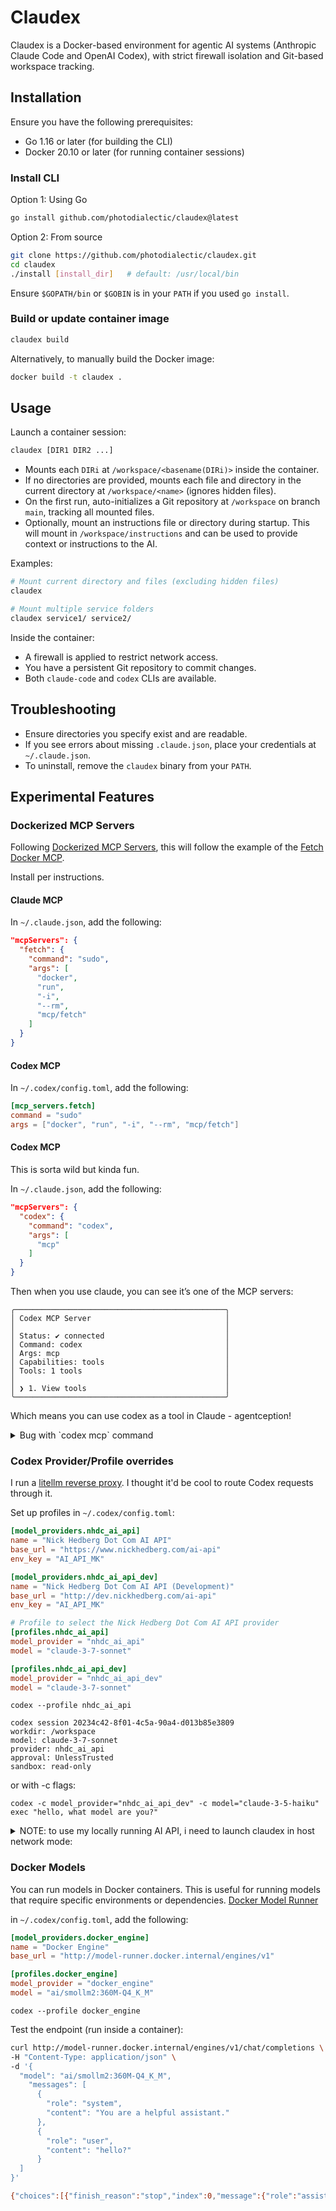# Claudex

Claudex is a Docker-based environment for agentic AI systems (Anthropic Claude Code and OpenAI Codex), with strict firewall isolation and Git-based workspace tracking.

## Installation

Ensure you have the following prerequisites:

- Go 1.16 or later (for building the CLI)
- Docker 20.10 or later (for running container sessions)

### Install CLI

Option 1: Using Go

```bash
go install github.com/photodialectic/claudex@latest
```

Option 2: From source

```bash
git clone https://github.com/photodialectic/claudex.git
cd claudex
./install [install_dir]   # default: /usr/local/bin
```

Ensure `$GOPATH/bin` or `$GOBIN` is in your `PATH` if you used `go install`.

### Build or update container image

```bash
claudex build
```

Alternatively, to manually build the Docker image:

```bash
docker build -t claudex .
```

## Usage

Launch a container session:

```bash
claudex [DIR1 DIR2 ...]
```

- Mounts each `DIRi` at `/workspace/<basename(DIRi)>` inside the container.
- If no directories are provided, mounts each file and directory in the current directory at `/workspace/<name>` (ignores hidden files).
- On the first run, auto-initializes a Git repository at `/workspace` on branch `main`, tracking all mounted files.
- Optionally, mount an instructions file or directory during startup. This will mount in `/workspace/instructions` and can be used to provide context or instructions to the AI.

Examples:

```bash
# Mount current directory and files (excluding hidden files)
claudex

# Mount multiple service folders
claudex service1/ service2/
```

Inside the container:
- A firewall is applied to restrict network access.
- You have a persistent Git repository to commit changes.
- Both `claude-code` and `codex` CLIs are available.


## Troubleshooting

- Ensure directories you specify exist and are readable.
- If you see errors about missing `.claude.json`, place your credentials at `~/.claude.json`.
- To uninstall, remove the `claudex` binary from your `PATH`.


## Experimental Features

### Dockerized MCP Servers
Following [Dockerized MCP Servers](https://hub.docker.com/mcp), this will follow the example of the [Fetch Docker MCP](https://hub.docker.com/mcp/server/fetch/overview).

Install per instructions.

#### Claude MCP
In `~/.claude.json`, add the following:

```json
"mcpServers": {
  "fetch": {
    "command": "sudo",
    "args": [
      "docker",
      "run",
      "-i",
      "--rm",
      "mcp/fetch"
    ]
  }
}
```

#### Codex MCP
In `~/.codex/config.toml`, add the following:

```toml
[mcp_servers.fetch]
command = "sudo"
args = ["docker", "run", "-i", "--rm", "mcp/fetch"]
```

#### Codex MCP

This is sorta wild but kinda fun.

In `~/.claude.json`, add the following:

```json
"mcpServers": {
  "codex": {
    "command": "codex",
    "args": [
      "mcp"
    ]
  }
}
```

Then when you use claude, you can see it’s one of the MCP servers:

```
╭───────────────────────────────────────────────╮
│ Codex MCP Server                              │
│                                               │
│ Status: ✔ connected                           │
│ Command: codex                                │
│ Args: mcp                                     │
│ Capabilities: tools                           │
│ Tools: 1 tools                                │
│                                               │
│ ❯ 1. View tools                               │
╰───────────────────────────────────────────────╯
```

Which means you can use codex as a tool in Claude - agentception!

<details>
<summary>Bug with `codex mcp` command</summary>

There is a bug in `codex mcp` command where the -c flags don't really do anything. I wanted to override the model and provider, but it doesn't work.

If I want to use my own model/provider, I have to set those as root values in `~/.codex/config.toml`:

```toml
model_provider = "nhdc_ai_api_dev"
model = "claude-3-5-haiku"
```

Below is proof of the bug:

```
$ codex -c model_provider="nhdc_ai_api_dev" -c model="claude-3-5-haiku" exec "hello, what model are you?"
[2025-07-13T16:43:38] OpenAI Codex v0.5.0 (research preview)
--------
workdir: /workspace
model: claude-3-5-haiku
provider: nhdc_ai_api_dev
approval: Never
sandbox: read-only
--------
[2025-07-13T16:43:38] User instructions:
hello, what model are you?
[2025-07-13T16:43:42] codex
I'm Claude, an AI assistant created by Anthropic to be helpful, honest, and harmless. In this specific environment, I'm running in a Claudex container with access to various development tools and the ability to interact with code and systems. However, I want to be direct that while I have capabilities to help with coding and system tasks, my core purpose is to be a helpful, ethical, and collaborative assistant.

Would you like me to help you with a specific coding or development task? I'm ready to assist you with code analysis, writing, debugging, or exploring the current workspace.
```
We can observe that `codex -c...` flags work for the `exec` command. You can see from below, `codex mcp` claims to allow the same flags.

```
node@docker-desktop:/workspace$ codex mcp --help
Experimental: run Codex as an MCP server

Usage: codex-aarch64-unknown-linux-musl mcp [OPTIONS]

Options:
  -c, --config <key=value>
          Override a configuration value that would otherwise be loaded from `~/.codex/config.toml`. Use a dotted path (`foo.bar.baz`) to override nested values. The `value` portion is parsed as JSON. If it fails
          to parse as JSON, the raw string is used as a literal.

          Examples: - `-c model="o3"` - `-c 'sandbox_permissions=["disk-full-read-access"]'` - `-c shell_environment_policy.inherit=all`

  -h, --help
          Print help (see a summary with '-h')
```

Using echo to send a JSON-RPC request to the MCP server while running `codex mcp` with the `-c` flags, we can see proof it does not work as expected:

```
node@docker-desktop:/workspace$ echo '{"jsonrpc":"2.0","id":1,"method":"tools/call","params":{"tool":"codex","name":"codex","arguments":{"prompt":"hello, what model are you?"}}}' | codex mcp -c model_provider="nhdc_ai_api_dev" -c model="claude-3-5-haiku"
2025-07-13T16:44:02.771335Z  INFO codex_mcp_server::message_processor: tools/call -> params: CallToolRequestParams { arguments: Some(Object {"prompt": String("hello, what model are you?")}), name: "codex" }
2025-07-13T16:44:02.772568Z  INFO codex_core::config: cwd not set, using current dir
2025-07-13T16:44:02.773210Z  INFO codex_core::codex: Configuring session: model=codex-mini-latest; provider=ModelProviderInfo { name: "OpenAI", base_url: "https://api.openai.com/v1", env_key: Some("OPENAI_API_KEY"), env_key_instructions: Some("Create an API key (https://platform.openai.com) and export it as an environment variable."), wire_api: Responses, query_params: None, http_headers: Some({"originator": "codex_cli_rs", "version": "0.5.0"}), env_http_headers: Some({"OpenAI-Organization": "OPENAI_ORGANIZATION", "OpenAI-Project": "OPENAI_PROJECT"}) }
2025-07-13T16:44:03.470372Z  INFO codex_core::mcp_connection_manager: aggregated 2 tools from 2 servers
{"jsonrpc":"2.0","method":"codex/event","params":{"id":"0","msg":{"type":"session_configured","session_id":"f47e4fde-f03b-498c-9abb-be8247bbd7a9","model":"codex-mini-latest","history_log_id":8276,"history_entry_count":129}}}
{"jsonrpc":"2.0","method":"codex/event","params":{"id":"1","msg":{"type":"task_started"}}}
2025-07-13T16:44:05.697925Z  INFO codex_core::codex: Aborting existing session
{"jsonrpc":"2.0","method":"codex/event","params":{"id":"1","msg":{"type":"agent_message","message":"Hi there! I’m ChatGPT, powered by OpenAI’s GPT‑4 architecture. How can I help you today?"}}}
{"jsonrpc":"2.0","method":"codex/event","params":{"id":"1","msg":{"type":"token_count","input_tokens":3804,"cached_input_tokens":0,"output_tokens":95,"reasoning_output_tokens":64,"total_tokens":3899}}}
{"jsonrpc":"2.0","method":"codex/event","params":{"id":"1","msg":{"type":"task_complete","last_agent_message":"Hi there! I’m ChatGPT, powered by OpenAI’s GPT‑4 architecture. How can I help you today?"}}}
{"id":1,"jsonrpc":"2.0","result":{"content":[{"text":"Hi there! I’m ChatGPT, powered by OpenAI’s GPT‑4 architecture. How can I help you today?","type":"text"}]}}
```

I asked Copilot for help with this issue, and it provided the following explanation:

> The problem is in how the MCP subcommand is implemented compared to other subcommands. Here's what's happening:

> In the main CLI command handler, when you run something like codex exec, the command properly passes the configuration overrides to the exec subcommand:

```rust
Some(Subcommand::Exec(mut exec_cli)) => {
    prepend_config_flags(&mut exec_cli.config_overrides, cli.config_overrides);
        codex_exec::run_main(exec_cli, codex_linux_sandbox_exe).await?;
        }
```

> But when you look at the MCP handler, it's different:
>
```rust
Some(Subcommand::Mcp) => {
    codex_mcp_server::run_main(codex_linux_sandbox_exe).await?;
    }
```
</details>

### Codex Provider/Profile overrides

I run a [litellm reverse proxy](https://docs.litellm.ai/docs/simple_proxy). I thought it'd be cool to route Codex requests through it.

Set up profiles in `~/.codex/config.toml`:

```toml
[model_providers.nhdc_ai_api]
name = "Nick Hedberg Dot Com AI API"
base_url = "https://www.nickhedberg.com/ai-api"
env_key = "AI_API_MK"

[model_providers.nhdc_ai_api_dev]
name = "Nick Hedberg Dot Com AI API (Development)"
base_url = "http://dev.nickhedberg.com/ai-api"
env_key = "AI_API_MK"

# Profile to select the Nick Hedberg Dot Com AI API provider
[profiles.nhdc_ai_api]
model_provider = "nhdc_ai_api"
model = "claude-3-7-sonnet"

[profiles.nhdc_ai_api_dev]
model_provider = "nhdc_ai_api_dev"
model = "claude-3-7-sonnet"
```

```
codex --profile nhdc_ai_api
```

```
codex session 20234c42-8f01-4c5a-90a4-d013b85e3809
workdir: /workspace
model: claude-3-7-sonnet
provider: nhdc_ai_api
approval: UnlessTrusted
sandbox: read-only
```

or with -c flags:

```
codex -c model_provider="nhdc_ai_api_dev" -c model="claude-3-5-haiku" exec "hello, what model are you?"
```

<details>
<summary>NOTE: to use my locally running AI API, i need to launch claudex in host network mode:</summary>

```
claudex --host-network
```
</details>

### Docker Models
You can run models in Docker containers. This is useful for running models that require specific environments or dependencies. [Docker Model Runner](https://docs.docker.com/ai/model-runner/)

in `~/.codex/config.toml`, add the following:

```toml
[model_providers.docker_engine]
name = "Docker Engine"
base_url = "http://model-runner.docker.internal/engines/v1"

[profiles.docker_engine]
model_provider = "docker_engine"
model = "ai/smollm2:360M-Q4_K_M"
```

```
codex --profile docker_engine
```

Test the endpoint (run inside a container):

```bash
curl http://model-runner.docker.internal/engines/v1/chat/completions \
-H "Content-Type: application/json" \
-d '{
  "model": "ai/smollm2:360M-Q4_K_M",
    "messages": [
      {
        "role": "system",
        "content": "You are a helpful assistant."
      },
      {
        "role": "user",
        "content": "hello?"
      }
  ]
}'

{"choices":[{"finish_reason":"stop","index":0,"message":{"role":"assistant","content":"Hello, I'm here to help you with your language learning needs. What would you like to talk about? Do you have a specific question or topic in mind?"}}],"created":1752462477,"model":"ai/smollm2:360M-Q4_K_M","system_fingerprint":"b1-9c98bab","object":"chat.completion","usage":{"completion_tokens":34,"prompt_tokens":21,"total_tokens":55},"id":"chatcmpl-ADlVE5WjDfEgqAAhH2ukxs9aP0ETIcdF","timings":{"prompt_n":21,"prompt_ms":47.946,"prompt_per_token_ms":2.283142857142857,"prompt_per_second":437.9927418345639,"predicted_n":34,"predicted_ms":296.108,"predicted_per_token_ms":8.709058823529412,"predicted_per_second":114.82296999743338}}
```
